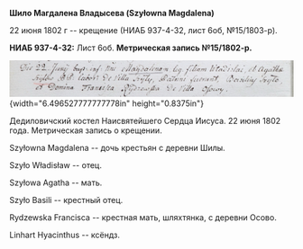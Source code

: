 **Шило Магдалена Владысева (Szyłowna Magdalena)**

22 июня 1802 г -- крещение (НИАБ 937-4-32, лист 6об, №15/1803-р).

**НИАБ 937-4-32:** Лист 6об. **Метрическая запись №15/1802-р.**

![](./media/be0613f29013fae27ce07253628f6e0689d72481.png){width="6.496527777777778in"
height="0.8375in"}

Дедиловичский костел Наисвятейшего Сердца Иисуса. 22 июня 1802 года.
Метрическая запись о крещении.

Szyłowna Magdalena -- дочь крестьян с деревни Шилы.

Szyło Władisław -- отец.

Szyłowa Agatha -- мать.

Szyło Basili -- крестный отец.

Rydzewska Francisca -- крестная мать, шляхтянка, с деревни Осово.

Linhart Hyacinthus -- ксёндз.
